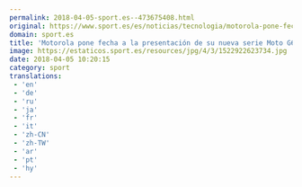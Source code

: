 ```yaml
---
permalink: 2018-04-05-sport.es--473675408.html
original: https://www.sport.es/es/noticias/tecnologia/motorola-pone-fecha-presentacion-nueva-serie-moto-6735760?utm_source=rss-noticias&utm_medium=feed&utm_campaign=tecnologia
domain: sport.es
title: 'Motorola pone fecha a la presentación de su nueva serie Moto G6'
image: https://estaticos.sport.es/resources/jpg/4/3/1522922623734.jpg
date: 2018-04-05 10:20:15
category: sport
translations: 
 - 'en'
 - 'de'
 - 'ru'
 - 'ja'
 - 'fr'
 - 'it'
 - 'zh-CN'
 - 'zh-TW'
 - 'ar'
 - 'pt'
 - 'hy'
---
```


